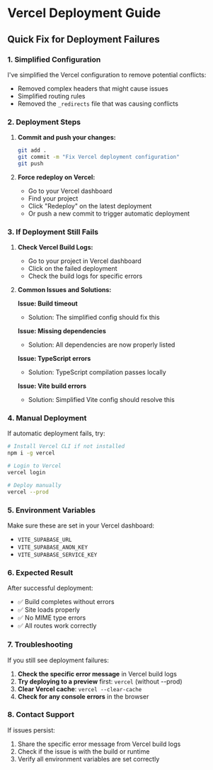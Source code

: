 # Vercel Deployment Guide

## Quick Fix for Deployment Failures

### 1. **Simplified Configuration**
I've simplified the Vercel configuration to remove potential conflicts:
- Removed complex headers that might cause issues
- Simplified routing rules
- Removed the `_redirects` file that was causing conflicts

### 2. **Deployment Steps**

1. **Commit and push your changes:**
   ```bash
   git add .
   git commit -m "Fix Vercel deployment configuration"
   git push
   ```

2. **Force redeploy on Vercel:**
   - Go to your Vercel dashboard
   - Find your project
   - Click "Redeploy" on the latest deployment
   - Or push a new commit to trigger automatic deployment

### 3. **If Deployment Still Fails**

1. **Check Vercel Build Logs:**
   - Go to your project in Vercel dashboard
   - Click on the failed deployment
   - Check the build logs for specific errors

2. **Common Issues and Solutions:**

   **Issue: Build timeout**
   - Solution: The simplified config should fix this

   **Issue: Missing dependencies**
   - Solution: All dependencies are now properly listed

   **Issue: TypeScript errors**
   - Solution: TypeScript compilation passes locally

   **Issue: Vite build errors**
   - Solution: Simplified Vite config should resolve this

### 4. **Manual Deployment**

If automatic deployment fails, try:

```bash
# Install Vercel CLI if not installed
npm i -g vercel

# Login to Vercel
vercel login

# Deploy manually
vercel --prod
```

### 5. **Environment Variables**

Make sure these are set in your Vercel dashboard:
- `VITE_SUPABASE_URL`
- `VITE_SUPABASE_ANON_KEY`
- `VITE_SUPABASE_SERVICE_KEY`

### 6. **Expected Result**

After successful deployment:
- ✅ Build completes without errors
- ✅ Site loads properly
- ✅ No MIME type errors
- ✅ All routes work correctly

### 7. **Troubleshooting**

If you still see deployment failures:

1. **Check the specific error message** in Vercel build logs
2. **Try deploying to a preview** first: `vercel` (without --prod)
3. **Clear Vercel cache**: `vercel --clear-cache`
4. **Check for any console errors** in the browser

### 8. **Contact Support**

If issues persist:
1. Share the specific error message from Vercel build logs
2. Check if the issue is with the build or runtime
3. Verify all environment variables are set correctly 